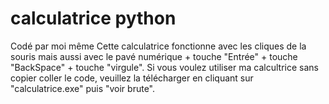 # calculatrice python
Codé par moi même 
Cette calculatrice fonctionne avec les cliques de la souris mais aussi avec le pavé numérique + touche "Entrée" + touche "BackSpace" + touche "virgule".
Si vous voulez utiliser ma calcultrice sans copier coller le code, veuillez la télécharger en cliquant sur "calculatrice.exe" puis "voir brute".
